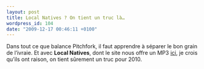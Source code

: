 ```yaml
---
layout: post
title: Local Natives ? On tient un truc là…
wordpress_id: 104
date: "2009-12-17 00:46:11 +0100"
---
```


Dans tout ce que balance Pitchfork, il faut apprendre à séparer le bon grain de
l’ivraie. Et avec **Local Natives**, dont le site nous offre un MP3 [ici][1], je
crois qu’ils ont raison, on tient sûrement un truc pour 2010.

[1]: https://pitchfork.com/news/37393-listen-local-natives-sun-hands/
